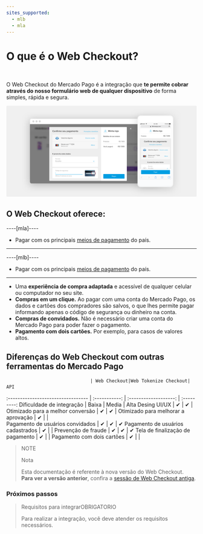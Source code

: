 ```yaml
---
sites_supported:
  - mlb
  - mla
---
```


# O que é o Web Checkout?
<br/>

O Web Checkout do Mercado Pago é a integração que **te permite cobrar através do nosso formulário web de qualquer dispositivo** de forma simples, rápida e segura.

![Basic-Checkout](/images/web-payment-checkout/cho-introduction-br.png)


## O Web Checkout oferece:

----[mla]----
* Pagar com os principais  <a href="https://www.mercadopago.com.ar/ayuda/medios-de-pago-cuotas-promociones_264" target="_blank"> meios de pagamento</a> do país.
------------
----[mlb]----
* Pagar com os principais  <a href="https://www.mercadopago.com.br/ajuda/meios-de-pagamento-parcelamento_265" target="_blank"> meios de pagamento</a> do país.
------------
* Uma **experiência de compra adaptada** e acessível de qualquer celular ou computador no seu site.
* **Compras em um clique.** Ao pagar com uma conta do Mercado Pago, os dados e cartões dos compradores são salvos, o que lhes permite pagar informando apenas o código de segurança ou dinheiro na conta.
* **Compras de convidados.** Não é necessário criar uma conta do Mercado Pago para poder fazer o pagamento.
* **Pagamento com dois cartões.** Por exemplo, para casos de valores altos.	 


## Diferenças do Web Checkout com outras ferramentas do Mercado Pago

                                   | Web Checkout|Web Tokenize Checkout|      API
:---------------------------------  | :-----------: | :-------------------: | :---------:
Dificuldade de integração 			  	     |    Baixa    |       Media         |     Alta
Desing UI/UX 							  	           |      ✔      |         ✔           |
Otimizado para a melhor conversão	     |      ✔      |         ✔           |
Otimizado para melhorar a aprovação     |      ✔      |                     |  
Pagamento de usuários convidados    	   |      ✔      |         ✔           |      ✔
Pagamento de usuários cadastrados        |      ✔      |                     |
Prevenção de fraude               	     |      ✔      |         ✔           |      ✔
Tela de finalização de pagamento 		     |      ✔      |                     |
Pagamento com dois cartões		           |      ✔      |                     |

> NOTE
>
> Nota
>
> Esta documentação é referente à nova versão do Web Checkout. **Para ver a versão anterior**, confira a [sessão de Web Checkout antiga](https://beta.mercadopago.com.br/developers/pt/guides/payments/web-payment-checkout/v1/introduction/).


### Próximos passos

<div>
<a href="https://beta.mercadopago.com.br/developers/pt/guides/payments/web-payment-checkout/previous-requirements/" style="text-decoration:none;color:inherit">
<blockquote class="next-step-card next-step-card-left">
<p class="card-note-title">Requisitos para integrar<span class="card-status-tag card-status-tag-required">OBRIGATORIO</span></p>
 <p>Para realizar a integração, você deve atender os requisitos necessários.</p>
</blockquote>
</a>
</div>
<br/>
<br/>
<br/>
<br/>
<br/>
<br/>
<br/>
